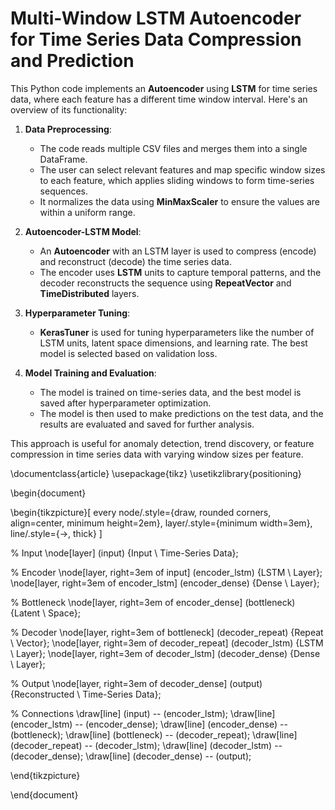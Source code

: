# Multi-Window LSTM Autoencoder for Time Series Data Compression and Prediction

This Python code implements an **Autoencoder** using **LSTM** for time series data, where each feature has a different time window interval. Here's an overview of its functionality:

1. **Data Preprocessing**: 
   - The code reads multiple CSV files and merges them into a single DataFrame. 
   - The user can select relevant features and map specific window sizes to each feature, which applies sliding windows to form time-series sequences.
   - It normalizes the data using **MinMaxScaler** to ensure the values are within a uniform range.

2. **Autoencoder-LSTM Model**:
   - An **Autoencoder** with an LSTM layer is used to compress (encode) and reconstruct (decode) the time series data.
   - The encoder uses **LSTM** units to capture temporal patterns, and the decoder reconstructs the sequence using **RepeatVector** and **TimeDistributed** layers.
   
3. **Hyperparameter Tuning**:
   - **KerasTuner** is used for tuning hyperparameters like the number of LSTM units, latent space dimensions, and learning rate. The best model is selected based on validation loss.
   
4. **Model Training and Evaluation**:
   - The model is trained on time-series data, and the best model is saved after hyperparameter optimization.
   - The model is then used to make predictions on the test data, and the results are evaluated and saved for further analysis.

This approach is useful for anomaly detection, trend discovery, or feature compression in time series data with varying window sizes per feature.



\documentclass{article}
\usepackage{tikz}
\usetikzlibrary{positioning}

\begin{document}

\begin{tikzpicture}[
  every node/.style={draw, rounded corners, align=center, minimum height=2em},
  layer/.style={minimum width=3em},
  line/.style={->, thick}
]

% Input
\node[layer] (input) {Input \\ Time-Series Data};

% Encoder
\node[layer, right=3em of input] (encoder_lstm) {LSTM \\ Layer};
\node[layer, right=3em of encoder_lstm] (encoder_dense) {Dense \\ Layer};

% Bottleneck
\node[layer, right=3em of encoder_dense] (bottleneck) {Latent \\ Space};

% Decoder
\node[layer, right=3em of bottleneck] (decoder_repeat) {Repeat \\ Vector};
\node[layer, right=3em of decoder_repeat] (decoder_lstm) {LSTM \\ Layer};
\node[layer, right=3em of decoder_lstm] (decoder_dense) {Dense \\ Layer};

% Output
\node[layer, right=3em of decoder_dense] (output) {Reconstructed \\ Time-Series Data};

% Connections
\draw[line] (input) -- (encoder_lstm);
\draw[line] (encoder_lstm) -- (encoder_dense);
\draw[line] (encoder_dense) -- (bottleneck);
\draw[line] (bottleneck) -- (decoder_repeat);
\draw[line] (decoder_repeat) -- (decoder_lstm);
\draw[line] (decoder_lstm) -- (decoder_dense);
\draw[line] (decoder_dense) -- (output);

\end{tikzpicture}

\end{document}

